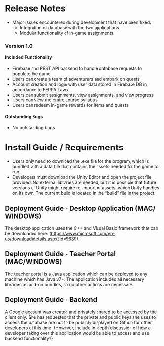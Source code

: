 # Release Notes

- Major issues encountered during development that have been fixed:
	- Integration of database with the two applications
	- Modular functionality of in-game assignments

### Version 1.0

#### Included Functionality

- Firebase and REST API backend to handle database requests to populate the game
- Users can create a team of adventurers and embark on quests
- Account creation and login with user data stored in Firebase DB in accordance to FERPA Laws
- Users can submit assignments, view assignments, and view progress
- Users can view the entire course syllabus
- Users can redeem in-game rewards for items and quests

#### Outstanding Bugs

- No outstanding bugs

# Install Guide / Requirements

- Users only need to download the .exe file for the program, which is bundled with a data file that contains the assets needed for the game to run.
- Developers must download the Unity Editor and open the project file provided. No external libraries are needed, but it is possible that future versions of Unity might require re-import of assets, which Unity handles on its own. The current build is located in the “build” file in the project.

## Deployment Guide - Desktop Application (MAC/ WINDOWS)

The desktop application uses the C++ and Visual Basic framework that can be downloaded here: (https://www.microsoft.com/en-us/download/details.aspx?id=9639).

## Deployment Guide - Teacher Portal (MAC/WINDOWS)

The teacher portal is a Java application which can be deployed to any machine which has Java v7+. The application includes all necessary libraries as add-on bundles, so no other actions are necessary.

## Deployment Guide - Backend

A Google account was created and privately shared to be accessed by the client only. She has requested that the private and public keys she uses to access the database are not to be publicly displayed on Github for other developers at this time. (However, include in-depth discussion of how a developer taking over this application would be able to access and use backend functionality?)
